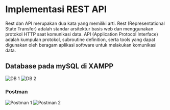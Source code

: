 # Implementasi REST API
Rest dan API merupakan dua kata yang memiliki arti. Rest (Representational State Transfer) adalah standar arsitektur basis web dan menggunakan protokol HTTP saat komunikasi data. API (Application Protocol Interface) adalah kumpulan protokol, subroutine definition, serta tools yang dapat digunakan oleh beragam aplikasi software untuk melakukan komunikasi data.
## Database pada mySQL di XAMPP
![DB 1](https://i.ibb.co/XDK6yFN/Screenshot-x1.jpg)
![DB 2](https://i.ibb.co/PtgXZdD/Screenshot-9.jpg)
### Postman
![Postman 1](https://i.ibb.co/4jzgN5h/Screenshot-10.jpg)
![Postman 2](https://i.ibb.co/xYYZPG5/Screenshot-11.jpg)
